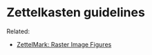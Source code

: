 # Zettelkasten guidelines

Related:

* [ZettelMark: Raster Image Figures](https://github.com/rwxrob/zet/tree/main/20210813202844)
